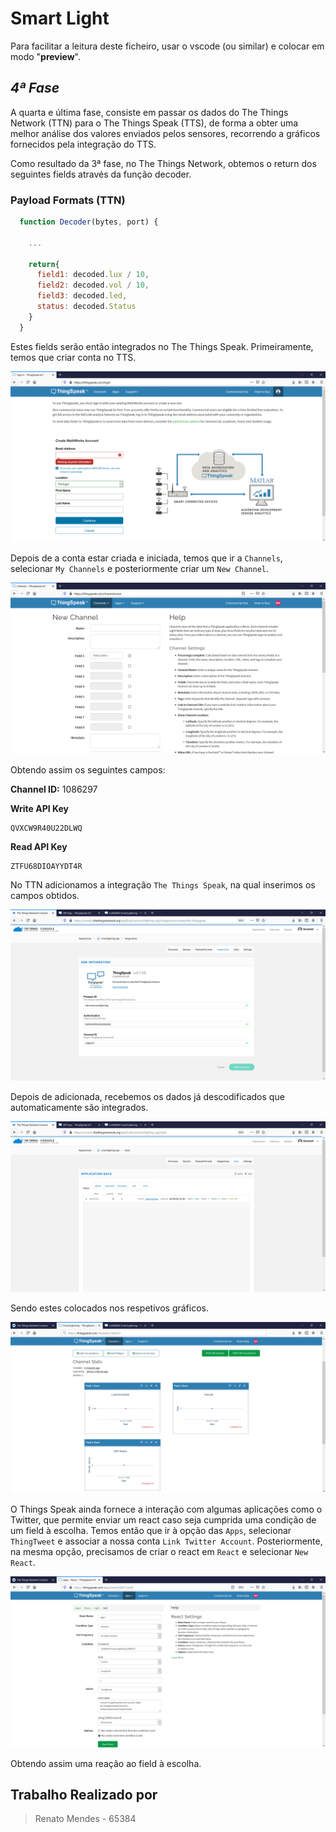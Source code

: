 # Smart Light

Para facilitar a leitura deste ficheiro, usar o vscode (ou similar) e colocar em modo "__preview__".

## _4ª Fase_

A quarta e última fase, consiste em passar os dados do The Things Network (TTN) para o The Things Speak (TTS), de forma a obter uma melhor análise dos valores enviados pelos sensores, recorrendo a gráficos fornecidos pela integração do TTS.<br>

Como resultado da 3ª fase, no The Things Network, obtemos o return dos seguintes fields através da função decoder.

### Payload Formats (TTN)

  ```js
    function Decoder(bytes, port) {
      
      ...

      return{
        field1: decoded.lux / 10,
        field2: decoded.vol / 10,
        field3: decoded.led,
        status: decoded.Status
      }   
    }
  ```

Estes fields serão então integrados no The Things Speak.
Primeiramente, temos que criar conta no TTS.

![Create Account](./F4img/TTS_Login.png)

Depois de a conta estar criada e iniciada, temos que ir a `Channels`, selecionar `My Channels` e posteriormente criar um `New Channel`.

![New Channel](./F4img/TTS_NewChannel.png)

Obtendo assim os seguintes campos:

__Channel ID:__ 1086297

__Write API Key__

  ```plan
  QVXCW9R40U22DLWQ
  ```

__Read API Key__

  ```plan
  ZTFU68DIOAYYDT4R
  ```

No TTN adicionamos a integração `The Things Speak`, na qual inserimos os campos obtidos.

![Add Integration](./F4img/TTN_AddIntegration.png)

Depois de adicionada, recebemos os dados já descodificados que automaticamente são integrados.

![TTN_Data](./F4img/TTN_Data.png)</br>

Sendo estes colocados nos respetivos gráficos.

![TTS_View](./F4img/TTS_View.png)

O Things Speak ainda fornece a interação com algumas aplicações como o Twitter, que permite enviar um react caso seja cumprida uma condição de um field à escolha. 
Temos então que ir à opção das `Apps`, selecionar `ThingTweet` e associar a nossa conta `Link Twitter Account`. 
Posteriormente, na mesma opção, precisamos de criar o react em `React` e selecionar `New React`.

![TTS_Tweet](./F4img/TTS_Tweet.png)

Obtendo assim uma reação ao field à escolha.

## Trabalho Realizado por

> Renato Mendes - 65384
